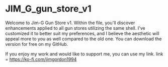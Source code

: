 # JIM_G_gun_store_v1

Welcome to Jim-G Gun Store v1. 
Within the file, you'll discover enhancements applied to all gun stores utilizing the same shell. 
I've customized it to better suit my preferences, and I believe the aesthetic will appeal more to you as well compared to the old one. 
You can download the version for free on my GitHub. 

If you enjoy my work and would like to support me, you can use my link.
link = https://ko-fi.com/jimgordon1994
